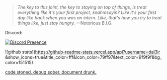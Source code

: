 > *The key to this joint, the key to staying on top of things, is treat everything like it's your first project, knahmsayin? Like it's your first day like back when you was an intern. Like, that's how you try to treat things like, just stay hungry.*
—Notorious B.I.G.

Discord:

[![Discord Presence](https://lanyard-profile-readme.vercel.app/api/852852031110774786)](https://discord.com/users/852852031110774786)

![github stats](https://github-readme-stats.vercel.app/api?username=dal3ir
&show_icons=true&title_color=fff&icon_color=79ff97&text_color=9f9f9f&bg_color=151515)

[code stoned. debug sober. document drunk.](https://dalbir.me)
